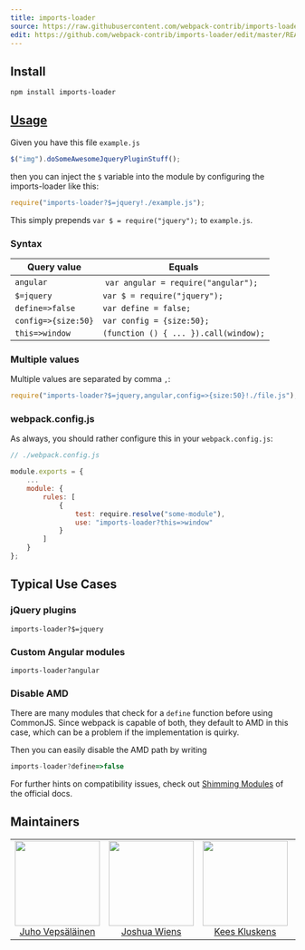 ```yaml
---
title: imports-loader
source: https://raw.githubusercontent.com/webpack-contrib/imports-loader/master/README.md
edit: https://github.com/webpack-contrib/imports-loader/edit/master/README.md
---
```

## Install

```bash
npm install imports-loader
```

## <a href="https://webpack.js.org/concepts/loaders">Usage</a>

Given you have this file `example.js`

```javascript
$("img").doSomeAwesomeJqueryPluginStuff();
```

then you can inject the `$` variable into the module by configuring the imports-loader like this:

``` javascript
require("imports-loader?$=jquery!./example.js");
```

This simply prepends `var $ = require("jquery");` to `example.js`.

### Syntax

Query value | Equals
------------|-------
`angular` | `var angular = require("angular");`
`$=jquery` | `var $ = require("jquery");`
`define=>false` | `var define = false;`
`config=>{size:50}` | `var config = {size:50};`
`this=>window` | `(function () { ... }).call(window);`

### Multiple values

Multiple values are separated by comma `,`:

```javascript
require("imports-loader?$=jquery,angular,config=>{size:50}!./file.js");
```

### webpack.config.js

As always, you should rather configure this in your `webpack.config.js`:

```javascript
// ./webpack.config.js

module.exports = {
    ...
    module: {
        rules: [
            {
                test: require.resolve("some-module"),
                use: "imports-loader?this=>window"
            }
        ]
    }
};
```

## Typical Use Cases

### jQuery plugins

`imports-loader?$=jquery`

### Custom Angular modules

`imports-loader?angular`

### Disable AMD

There are many modules that check for a `define` function before using CommonJS. Since webpack is capable of both, they default to AMD in this case, which can be a problem if the implementation is quirky.

Then you can easily disable the AMD path by writing

```javascript
imports-loader?define=>false
```

For further hints on compatibility issues, check out [Shimming Modules](http://webpack.github.io/docs/shimming-modules.html) of the official docs.

## Maintainers

<table>
  <tbody>
    <tr>
      <td align="center">
        <img width="150" height="150"
        src="https://avatars3.githubusercontent.com/u/166921?v=3&s=150">
        </br>
        <a href="https://github.com/bebraw">Juho Vepsäläinen</a>
      </td>
      <td align="center">
        <img width="150" height="150"
        src="https://avatars2.githubusercontent.com/u/8420490?v=3&s=150">
        </br>
        <a href="https://github.com/d3viant0ne">Joshua Wiens</a>
      </td>
      <td align="center">
        <img width="150" height="150"
        src="https://avatars3.githubusercontent.com/u/533616?v=3&s=150">
        </br>
        <a href="https://github.com/SpaceK33z">Kees Kluskens</a>
      </td>
      <td align="center">
        <img width="150" height="150"
        src="https://avatars3.githubusercontent.com/u/3408176?v=3&s=150">
        </br>
        <a href="https://github.com/TheLarkInn">Sean Larkin</a>
      </td>
    </tr>
  <tbody>
</table>


[npm]: https://img.shields.io/npm/v/imports-loader.svg
[npm-url]: https://npmjs.com/package/imports-loader

[deps]: https://david-dm.org/webpack-contrib/imports-loader.svg
[deps-url]: https://david-dm.org/webpack-contrib/imports-loader

[chat]: https://img.shields.io/badge/gitter-webpack%2Fwebpack-brightgreen.svg
[chat-url]: https://gitter.im/webpack/webpack

[test]: http://img.shields.io/travis/webpack-contrib/imports-loader.svg
[test-url]: https://travis-ci.org/webpack-contrib/imports-loader
